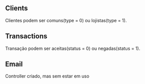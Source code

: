 ## Clients

Clientes podem ser comuns(type = 0) ou lojistas(type = 1).

## Transactions

Transação podem ser aceitas(status = 0) ou negadas(status = 1).

## Email

Controller criado, mas sem estar em uso
